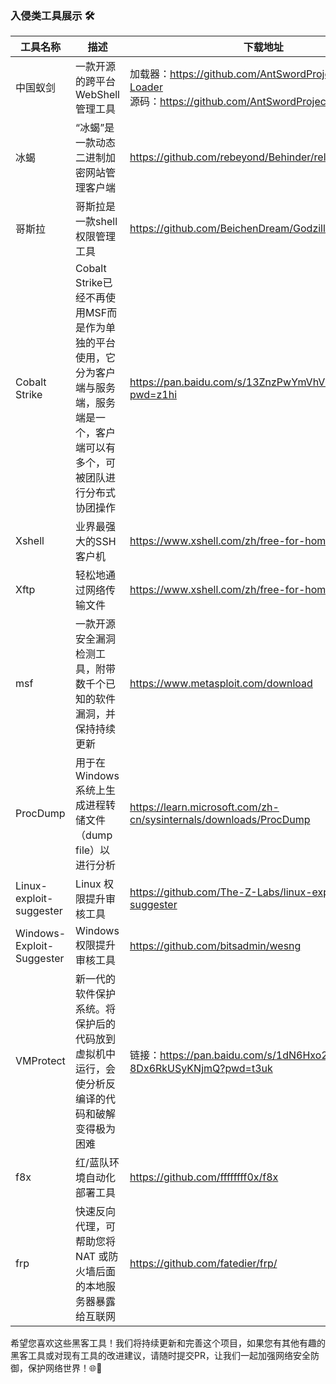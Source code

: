 ### 入侵类工具展示 🛠️



| 工具名称                    | 描述                                                                         | 下载地址                                                                                                      |
|-------------------------|----------------------------------------------------------------------------|-----------------------------------------------------------------------------------------------------------|
| 中国蚁剑                    | 一款开源的跨平台WebShell管理工具                                                       | 加载器：https://github.com/AntSwordProject/AntSword-Loader <br/>源码：https://github.com/AntSwordProject/antSword |
| 冰蝎                      | “冰蝎”是一款动态二进制加密网站管理客户端                                                      |                  https://github.com/rebeyond/Behinder/releases    |
| 哥斯拉                     | 哥斯拉是一款shell权限管理工具                                                          |https://github.com/BeichenDream/Godzilla/releases|
| Cobalt Strike           | Cobalt Strike已经不再使用MSF而是作为单独的平台使用，它分为客户端与服务端，服务端是一个，客户端可以有多个，可被团队进行分布式协团操作 |https://pan.baidu.com/s/13ZnzPwYmVhVRkLKq2tn72w?pwd=z1hi|
| Xshell                  | 业界最强大的SSH客户机                                                               |https://www.xshell.com/zh/free-for-home-school/|
| Xftp                    | 轻松地通过网络传输文件                                                                |https://www.xshell.com/zh/free-for-home-school/|
| msf                     | 一款开源安全漏洞检测工具，附带数千个已知的软件漏洞，并保持持续更新                                          |https://www.metasploit.com/download|
| ProcDump                | 用于在Windows系统上生成进程转储文件（dump file）以进行分析                                      |https://learn.microsoft.com/zh-cn/sysinternals/downloads/ProcDump|
| Linux-exploit-suggester |Linux 权限提升审核工具|https://github.com/The-Z-Labs/linux-exploit-suggester|
|Windows-Exploit-Suggester| Windows 权限提升审核工具        |https://github.com/bitsadmin/wesng|
| VMProtect               |新一代的软件保护系统。将保护后的代码放到虚拟机中运行，会使分析反编译的代码和破解变得极为困难|链接：https://pan.baidu.com/s/1dN6Hxo2-8Dx6RkUSyKNjmQ?pwd=t3uk |
| f8x                     |红/蓝队环境自动化部署工具|https://github.com/ffffffff0x/f8x|
| frp                     |快速反向代理，可帮助您将 NAT 或防火墙后面的本地服务器暴露给互联网|https://github.com/fatedier/frp/|

希望您喜欢这些黑客工具！我们将持续更新和完善这个项目，如果您有其他有趣的黑客工具或对现有工具的改进建议，请随时提交PR，让我们一起加强网络安全防御，保护网络世界！🌐💪
